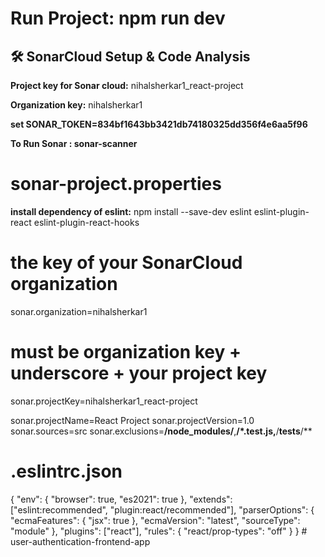 # Run Project: npm run dev

## 🛠 SonarCloud Setup & Code Analysis

**Project key for Sonar cloud:** nihalsherkar1_react-project

**Organization key:** nihalsherkar1

**set SONAR_TOKEN=834bf1643bb3421db74180325dd356f4e6aa5f96**

**To Run Sonar : sonar-scanner**

# sonar-project.properties

**install dependency of eslint:** npm install --save-dev eslint eslint-plugin-react eslint-plugin-react-hooks

# the key of your SonarCloud organization

sonar.organization=nihalsherkar1

# must be organization key + underscore + your project key

sonar.projectKey=nihalsherkar1_react-project

sonar.projectName=React Project
sonar.projectVersion=1.0
sonar.sources=src
sonar.exclusions=**/node_modules/**,**/\*.test.js,**/**tests**/\*\*

# .eslintrc.json

{
"env": {
"browser": true,
"es2021": true
},
"extends": ["eslint:recommended", "plugin:react/recommended"],
"parserOptions": {
"ecmaFeatures": {
"jsx": true
},
"ecmaVersion": "latest",
"sourceType": "module"
},
"plugins": ["react"],
"rules": {
"react/prop-types": "off"
}
}
#   u s e r - a u t h e n t i c a t i o n - f r o n t e n d - a p p 
 
 
